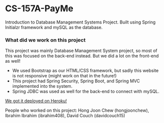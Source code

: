 # CS-157A-PayMe
Introduction to Database Management Systems Project. Built using Spring Initialzr framework and mySQL as the database.

### What did we work on this project
This project was mainly Database Management System project, so most of this was focused on the back-end instead. But we did a lot on the front-end as well!
- We used Bootstrap as our HTML/CSS framework, but sadly this website is not responsive (might work on that in the future!)
- This project had Spring Security, Spring Boot, and Spring MVC implemented into the system.
- Spring JDBC was used as well for the back-end to connect with mySQL.


[We got it deployed on Heroku!](https://payme157a.herokuapp.com)

People who worked on this project: Hong Joon Chew (hongjoonchew), Ibrahim Ibrahim (ibrahim408), David Couch (davidcouch15)
